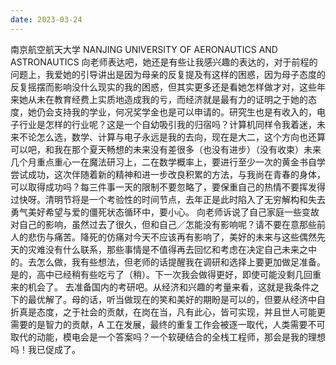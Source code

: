 ```yaml
---
date: 2023-03-24
---
```


南京航空航天大学
NANJING UNIVERSITY OF AERONAUTICS AND ASTRONAUTICS
向老师表达吧，她还是有些让我感兴趣的表达的，对于前程的问题上，我爱她的引导讲出是因为母亲的反复提及有这样的困惑，因为母子态度的反复摇摆而影响没什么现实的我的困惑，但其实更多还是看她怎样做才对，这些年来她从未在教育经费上实质地造成我的亏，而经济就是最有力的证明之于她的态度，她仍会支持我的学业，何况奖学金也是可以申请的。研究生也是有收入的，电子行业是怎样的行业呢？这是一个自幼吸引我的归宿吗？计算机同样令我着迷，未来不论怎么选，数学、计算与电子永远是我的去向，现在是大二，这个方向也还算可以吧，和我在那个夏天畅想的未来没有差很多（也没有进步）（没有收束）未来几个月重点重心一在魔法研习上，二在数学概率上，要进行至少一次的黄金书自学尝试成功，这次伴随着新的精神和进一步改良积累的方法，与我尚在青春的身体，可以取得成功吗？每三件事一天的限制不要忽略了，要保重自己的热情不要挥发得过快呀。清明节将是一个考验性的时间节点，去年正是此时陷入了无穷解构和失去勇气美好希望与爱的僵死状态循环中，要小心。
向老师诉说了自己家庭一些变故对自己的影响，虽然过去了很久，但和自己／怎能没有影响呢？请不要在意那些前人的悲伤与痛苦。降死的仿痛对今天不应该再有影响了，美好的未来与这些偶然先天的灾难没有什么联系，那些事情是不值得再去回忆和考虑在决定自己未来之中的。去怎么做，我有些想法，但老师的话提醒我在调研和选择上要更加做足准备。是的，高中已经稍有些吃亏了（稍）。下一次我会做得更好，即使可能没剩几回重来的机会了。
去准备国内的考研吧。从经济和兴趣的考量来看，这就是我条件之下的最优解了。母的话，听当做现在的笑和美好的期盼是可以的，但要从经济中自折真是态度，之于社会的贡献，在岗在当，凡有此心，皆可实现，并且世人可能更需要的是智力的贡献，A 工在发展，最终的重复工作会被逐一取代，人类需要不可取代的动能，模电会是一个答案吗？一个软硬结合的全栈工程师，那会是我的理想吗！我已促成了。
